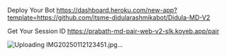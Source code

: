 Deploy Your Bot
https://dashboard.heroku.com/new-app?template=https://github.com/itsme-didularashmikabot/Didula-MD-V2


Get Your Session ID
https://prabath-md-pair-web-v2-slk.koyeb.app/pair

![Uploading IMG20250112123451.jpg…]()
